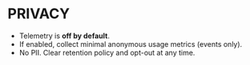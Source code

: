 # PRIVACY

- Telemetry is **off by default**.
- If enabled, collect minimal anonymous usage metrics (events only).
- No PII. Clear retention policy and opt-out at any time.
